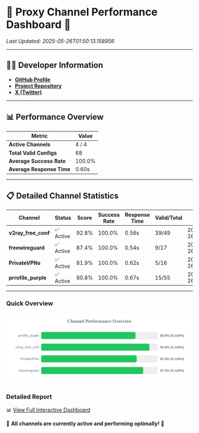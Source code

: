 # 🌟 Proxy Channel Performance Dashboard 🌟

_Last Updated: 2025-05-26T01:50:13.158956_

---

## 👩‍💻 Developer Information

- **[GitHub Profile](https://github.com/4n0nymou3)**  
- **[Project Repository](https://github.com/4n0nymou3/multi-proxy-config-fetcher)**  
- **[X (Twitter)](https://x.com/4n0nymou3)**  

---

## 📊 Performance Overview

| Metric                | Value       |
|-----------------------|-------------|
| **Active Channels**   | 4 / 4       |
| **Total Valid Configs** | 68          |
| **Average Success Rate** | 100.0%      |
| **Average Response Time** | 0.60s       |

---

## 📋 Detailed Channel Statistics

| Channel          | Status     | Score  | Success Rate | Response Time | Valid/Total | Last Success               |
|------------------|------------|--------|--------------|---------------|-------------|----------------------------|
| **v2ray_free_conf**  | ✅ Active  | 92.8%  | 100.0% | 0.56s         | 39/49       | 2025-05-26T01:50:11.932829 |
| **freewireguard**  | ✅ Active  | 87.4%  | 100.0% | 0.54s         | 9/17       | 2025-05-26T01:50:13.157219 |
| **PrivateVPNs**  | ✅ Active  | 81.9%  | 100.0% | 0.62s         | 5/16       | 2025-05-26T01:50:12.593529 |
| **prrofile_purple**  | ✅ Active  | 80.8%  | 100.0% | 0.67s         | 15/55       | 2025-05-26T01:50:11.303579 |

---

### Quick Overview
<div align="center">
  <a href="https://raw.githubusercontent.com/nullluser/NullRepo/refs/heads/main/assets/channel_stats_chart.svg">
    <img src="https://raw.githubusercontent.com/nullluser/NullRepo/refs/heads/main/assets/channel_stats_chart.svg" alt="Source Performance Statistics" width="800">
  </a>
</div>

### Detailed Report
📊 [View Full Interactive Dashboard](https://htmlpreview.github.io/?https://github.com/nullluser/NullRepo/blob/main/assets/performance_report.html)

🎉 **All channels are currently active and performing optimally!** 🎉
